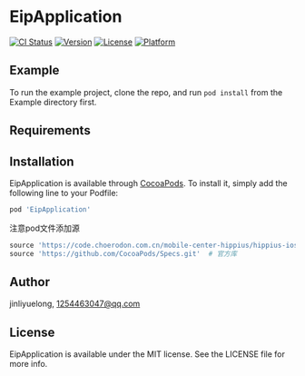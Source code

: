 # EipApplication

[![CI Status](https://img.shields.io/travis/jinliyuelong/EipApplication.svg?style=flat)](https://travis-ci.org/jinliyuelong/EipApplication)
[![Version](https://img.shields.io/cocoapods/v/EipApplication.svg?style=flat)](https://cocoapods.org/pods/EipApplication)
[![License](https://img.shields.io/cocoapods/l/EipApplication.svg?style=flat)](https://cocoapods.org/pods/EipApplication)
[![Platform](https://img.shields.io/cocoapods/p/EipApplication.svg?style=flat)](https://cocoapods.org/pods/EipApplication)

## Example

To run the example project, clone the repo, and run `pod install` from the Example directory first.

## Requirements

## Installation

EipApplication is available through [CocoaPods](https://cocoapods.org). To install
it, simply add the following line to your Podfile:

```ruby
pod 'EipApplication'
```
注意pod文件添加源
```ruby
source 'https://code.choerodon.com.cn/mobile-center-hippius/hippius-ios-repo.git'   # 私有库
source 'https://github.com/CocoaPods/Specs.git'  # 官方库
```


## Author

jinliyuelong, 1254463047@qq.com

## License

EipApplication is available under the MIT license. See the LICENSE file for more info.
